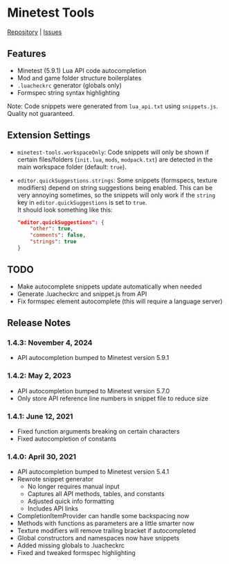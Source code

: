 # Minetest Tools
[Repository](https://github.com/GreenXenith/minetest-tools/) | [Issues](https://github.com/GreenXenith/minetest-tools/issues/)

## Features

- Minetest (5.9.1) Lua API code autocompletion
- Mod and game folder structure boilerplates
- `.luacheckrc` generator (globals only)
- Formspec string syntax highlighting

Note: Code snippets were generated from `lua_api.txt` using `snippets.js`. Quality not guaranteed.  

## Extension Settings

* `minetest-tools.workspaceOnly`: Code snippets will only be shown if certain files/folders (`init.lua`, `mods`, `modpack.txt`) are detected in the main workspace folder (default: `true`).

* `editor.quickSuggestions.strings`: Some snippets (formspecs, texture modifiers) depend on string suggestions being enabled. This can be very annoying sometimes, so the snippets will only work if the `string` key in `editor.quickSuggestions` is set to `true`.   
It should look something like this:
	```json
	"editor.quickSuggestions": {
		"other": true,
		"comments": false,
		"strings": true
	}
	```

## TODO

* Make autocomplete snippets update automatically when needed
* Generate .luacheckrc and snippet.js from API
* Fix formspec element autocomplete (this will require a language server)

## Release Notes

### 1.4.3: November 4, 2024
- API autocompletion bumped to Minetest version 5.9.1

### 1.4.2: May 2, 2023
- API autocompletion bumped to Minetest version 5.7.0
- Only store API reference line numbers in snippet file to reduce size

### 1.4.1: June 12, 2021
- Fixed function arguments breaking on certain characters
- Fixed autocompletion of constants

### 1.4.0: April 30, 2021
- API autocompletion bumped to Minetest version 5.4.1
- Rewrote snippet generator
  - No longer requires manual input
  - Captures all API methods, tables, and constants
  - Adjusted quick info formatting
  - Includes API links
- CompletionItemProvider can handle some backspacing now
- Methods with functions as parameters are a little smarter now
- Texture modifiers will remove trailing bracket if autocompleted
- Global constructors and namespaces now have snippets
- Added missing globals to .luacheckrc
- Fixed and tweaked formspec highlighting
